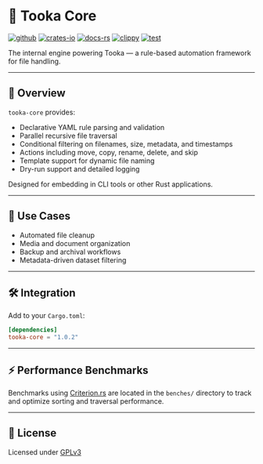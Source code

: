 # 🧩 Tooka Core

[![github]](https://github.com/tooka-org/core)
[![crates-io]](https://crates.io/crates/tooka-core)
[![docs-rs]](https://docs.rs/tooka_core)
[![clippy]](https://github.com/tooka-org/core/actions/workflows/clippy.yml)
[![test]](https://github.com/tooka-org/core/actions/workflows/test.yml)

[github]: https://img.shields.io/badge/github-8da0cb?style=for-the-badge&labelColor=555555&logo=github
[crates-io]: https://img.shields.io/badge/crates.io-fc8d62?style=for-the-badge&labelColor=555555&logo=rust
[docs-rs]: https://img.shields.io/badge/docs.rs-66c2a5?style=for-the-badge&labelColor=555555&logo=docs.rs
[clippy]: https://img.shields.io/github/actions/workflow/status/Benji377/tooka/clippy.yml?label=Clippy&logo=rust&style=for-the-badge&labelColor=555555
[test]: https://img.shields.io/github/actions/workflow/status/Benji377/tooka/test.yml?label=Tests&logo=githubactions&style=for-the-badge&labelColor=555555

The internal engine powering Tooka — a rule-based automation framework for file handling.

---

## 🧭 Overview

`tooka-core` provides:

* Declarative YAML rule parsing and validation
* Parallel recursive file traversal
* Conditional filtering on filenames, size, metadata, and timestamps
* Actions including move, copy, rename, delete, and skip
* Template support for dynamic file naming
* Dry-run support and detailed logging

Designed for embedding in CLI tools or other Rust applications.

---

## 🚀 Use Cases

* Automated file cleanup
* Media and document organization
* Backup and archival workflows
* Metadata-driven dataset filtering

---

## 🛠 Integration

Add to your `Cargo.toml`:

```toml
[dependencies]
tooka-core = "1.0.2"
```

---

## ⚡ Performance Benchmarks

Benchmarks using [Criterion.rs](https://github.com/bheisler/criterion.rs) are located in the `benches/` directory to track and optimize sorting and traversal performance.

---

## 📜 License

Licensed under [GPLv3](../LICENSE)
